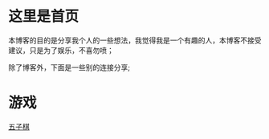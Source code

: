 # 这里是首页

本博客的目的是分享我个人的一些想法，我觉得我是一个有趣的人，本博客不接受建议，只是为了娱乐，不喜勿喷；

除了博客外，下面是一些别的连接分享;

# 游戏

[五子棋](https://xiaobaidadada.github.io/docs/v1/wzq.wzq.html)
